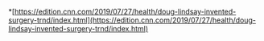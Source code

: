*[https://edition.cnn.com/2019/07/27/health/doug-lindsay-invented-surgery-trnd/index.html](https://edition.cnn.com/2019/07/27/health/doug-lindsay-invented-surgery-trnd/index.html)